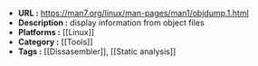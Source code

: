 - **URL :** https://man7.org/linux/man-pages/man1/objdump.1.html
- **Description :** display information from object files
- **Platforms :** [[Linux]]
- **Category :** [[Tools]]
- **Tags :** [[Dissasembler]], [[Static analysis]]